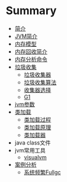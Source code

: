 # Summary

* [简介](README.md)
* [JVM简介](JVM_jian_jie.md)
* [内存模型](nei_cun_mo_xing.md)
* [内存回收简介](nei_cun_hui_shou_jian_jie.md)
* [内存分析命令](nei_cun_fen_xi_ming_ling.md)
* [垃圾收集](gc.md)
   * [垃圾收集器](gc_qi.md)
   * [垃圾收集算法](gc_suanfa.md)
   * [收集器选择](gc_select.md)
   * [G1](g1.md)
* [jvm参数](jvm_can_shu.md)
* [类加载](class_load.md)
   * [类加载过程](lei_jia_zai_guo_cheng.md)
   * [类加载原理](lei_jia_zai_yuan_li.md)
   * [类加载器](JVM_lei_jia_zai_qi.md)
* java class文件
* jvm常用工具
   * [visualvm](visualvm.md)
* [案例分析](anli.md)
   * [系统频繁Fullgc](fullgc.md)

   

